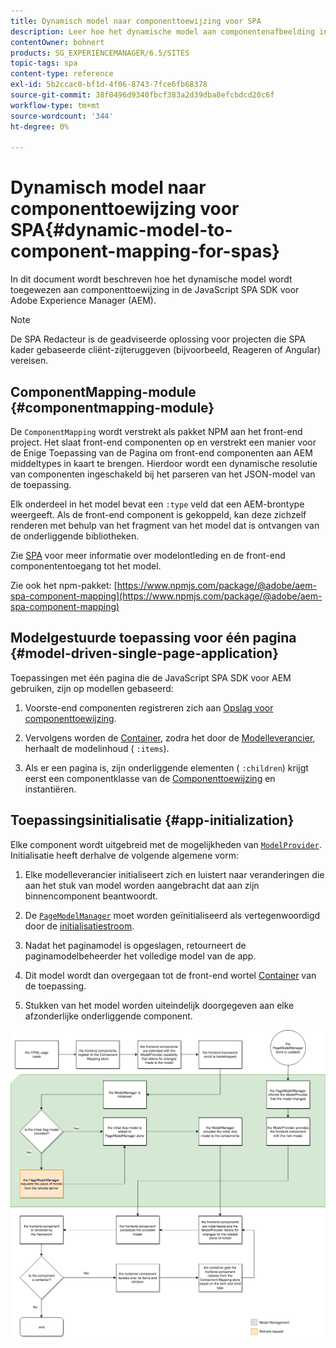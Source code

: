 ```yaml
---
title: Dynamisch model naar componenttoewijzing voor SPA
description: Leer hoe het dynamische model aan componentenafbeelding in JavaScript SPA SDK voor Adobe Experience Manager voorkomt.
contentOwner: bohnert
products: SG_EXPERIENCEMANAGER/6.5/SITES
topic-tags: spa
content-type: reference
exl-id: 5b2ccac0-bf1d-4f06-8743-7fce6fb68378
source-git-commit: 38f0496d9340fbcf383a2d39dba8efcbdcd20c6f
workflow-type: tm+mt
source-wordcount: '344'
ht-degree: 0%

---
```


# Dynamisch model naar componenttoewijzing voor SPA{#dynamic-model-to-component-mapping-for-spas}

In dit document wordt beschreven hoe het dynamische model wordt toegewezen aan componenttoewijzing in de JavaScript SPA SDK voor Adobe Experience Manager (AEM).

>[!NOTE]
>
>De SPA Redacteur is de geadviseerde oplossing voor projecten die SPA kader gebaseerde cliënt-zijteruggeven (bijvoorbeeld, Reageren of Angular) vereisen.

## ComponentMapping-module {#componentmapping-module}

De `ComponentMapping` wordt verstrekt als pakket NPM aan het front-end project. Het slaat front-end componenten op en verstrekt een manier voor de Enige Toepassing van de Pagina om front-end componenten aan AEM middeltypes in kaart te brengen. Hierdoor wordt een dynamische resolutie van componenten ingeschakeld bij het parseren van het JSON-model van de toepassing.

Elk onderdeel in het model bevat een `:type` veld dat een AEM-brontype weergeeft. Als de front-end component is gekoppeld, kan deze zichzelf renderen met behulp van het fragment van het model dat is ontvangen van de onderliggende bibliotheken.

Zie [SPA](/help/sites-developing/spa-blueprint.md) voor meer informatie over modelontleding en de front-end componententoegang tot het model.

Zie ook het npm-pakket: [https://www.npmjs.com/package/@adobe/aem-spa-component-mapping](https://www.npmjs.com/package/@adobe/aem-spa-component-mapping)

## Modelgestuurde toepassing voor één pagina {#model-driven-single-page-application}

Toepassingen met één pagina die de JavaScript SPA SDK voor AEM gebruiken, zijn op modellen gebaseerd:

1. Voorste-end componenten registreren zich aan [Opslag voor componenttoewijzing](/help/sites-developing/spa-dynamic-model-to-component-mapping.md#componentmapping-module).
1. Vervolgens worden de [Container](/help/sites-developing/spa-blueprint.md#container), zodra het door de [Modelleverancier](/help/sites-developing/spa-blueprint.md#the-model-provider), herhaalt de modelinhoud ( `:items`).

1. Als er een pagina is, zijn onderliggende elementen ( `:children`) krijgt eerst een componentklasse van de [Componenttoewijzing](/help/sites-developing/spa-blueprint.md#componentmapping) en instantiëren.

## Toepassingsinitialisatie {#app-initialization}

Elke component wordt uitgebreid met de mogelijkheden van [`ModelProvider`](/help/sites-developing/spa-blueprint.md#the-model-provider). Initialisatie heeft derhalve de volgende algemene vorm:

1. Elke modelleverancier initialiseert zich en luistert naar veranderingen die aan het stuk van model worden aangebracht dat aan zijn binnencomponent beantwoordt.
1. De [`PageModelManager`](/help/sites-developing/spa-blueprint.md#pagemodelmanager) moet worden geïnitialiseerd als vertegenwoordigd door de [initialisatiestroom](/help/sites-developing/spa-blueprint.md).

1. Nadat het paginamodel is opgeslagen, retourneert de paginamodelbeheerder het volledige model van de app.
1. Dit model wordt dan overgegaan tot de front-end wortel [Container](/help/sites-developing/spa-blueprint.md#container) van de toepassing.
1. Stukken van het model worden uiteindelijk doorgegeven aan elke afzonderlijke onderliggende component.

![app_model_initialisatie](assets/app_model_initialization.png)

